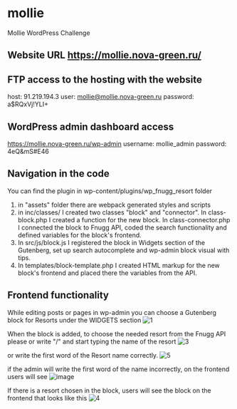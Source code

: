 # mollie
Mollie WordPress Challenge

## Website URL https://mollie.nova-green.ru/

## FTP access to the hosting with the website
host: 91.219.194.3
user: mollie@mollie.nova-green.ru
password: a$RQxVj!YLI+


## WordPress admin dashboard access
https://mollie.nova-green.ru/wp-admin
username: mollie_admin
password: 4eQ&mS#E46

## Navigation in the code

You can find the plugin in wp-content/plugins/wp_fnugg_resort folder

1. in "assets" folder there are webpack generated styles and scripts
2. in inc/classes/ I created two classes "block" and "connector". In class-block.php I created a function for the new block. In class-connector.php I connected the block to Fnugg API, coded the search functionality and defined variables for the block's frontend.
3. In src/js/block.js I registered the block in Widgets section of the Gutenberg, set up search autocomplete and wp-admin block visual with tips.
4. In templates/block-template.php I created HTML markup for the new block's frontend and placed there the variables from the API.

## Frontend functionality
While editing posts or pages in wp-admin you can choose a Gutenberg block for Resorts under the WIDGETS section
![1](https://user-images.githubusercontent.com/44933254/190919631-b6eaac1b-2626-4cc4-bd15-20504ba3a2d1.png)

When the block is added, to choose the needed resort from the Fnugg API please or write "/" and start typing the name of the resort 
![3](https://user-images.githubusercontent.com/44933254/190919904-087f8721-a8b4-485d-8dd4-d31ef01addb5.png)

or write the first word of the Resort name correctly.
![5](https://user-images.githubusercontent.com/44933254/190919951-3de9b62a-c5ec-4700-a6c2-28ab1b8d43ee.png)

if the admin will write the first word of the name incorrectly, on the frontend users will see
![image](https://user-images.githubusercontent.com/44933254/190920005-7379129b-1102-4af5-af70-2aa0972f4791.png)




If there is a resort chosen in the block, users will see the block on the frontend that looks like this
![4](https://user-images.githubusercontent.com/44933254/190920019-2593db5e-de9c-45a9-b626-f91739a0cc35.png)
